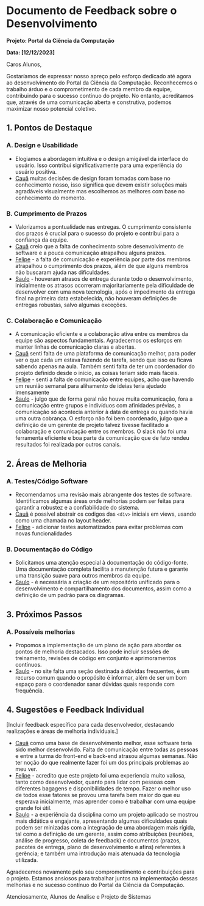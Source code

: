 # Documento de Feedback sobre o Desenvolvimento

**Projeto: Portal da Ciência da Computação**

**Data: [12/12/2023]**

Caros Alunos,

Gostaríamos de expressar nosso apreço pelo esforço dedicado até agora ao desenvolvimento do Portal da Ciência da Computação. Reconhecemos o trabalho árduo e o comprometimento de cada membro da equipe, contribuindo para o sucesso contínuo do projeto. No entanto, acreditamos que, através de uma comunicação aberta e construtiva, podemos maximizar nosso potencial coletivo.

## 1. Pontos de Destaque

### A. Design e Usabilidade
- Elogiamos a abordagem intuitiva e o design amigável da interface do usuário. Isso contribui significativamente para uma experiência do usuário positiva.
- [Cauã](https://github.com/CauaRibeiroXY) muitas decisões de design foram tomadas com base no conhecimento nosso, isso significa que devem existir soluções mais agradáveis visualmente mas escolhemos as melhores com base no conhecimento do momento.


### B. Cumprimento de Prazos
- Valorizamos a pontualidade nas entregas. O cumprimento consistente dos prazos é crucial para o sucesso do projeto e contribui para a confiança da equipe.
- [Cauã](https://github.com/CauaRibeiroXY) creio que a falta de conhecimento sobre desenvolvimento de software e a pouca comunicação atrapalhou alguns prazos.
- [Felipe](https://github.com/fboasorte) - a falta de comunicação e experiência por parte dos membros atrapalhou o cumprimento dos prazos, além de que alguns membros não buscaram ajuda nas dificuldades.
- [Saulo](https://github.com/Macedo-SF) - houveram atrasos de entrega durante todo o desenvolvimento, inicialmente os atrasos ocorreram majoritariamente pela dificuldade de desenvolver com uma nova tecnologia, após o impedimento da entrega final na primeira data estabelecida, não houveram definições de entregas robustas, salvo algumas exceções.

### C. Colaboração e Comunicação
- A comunicação eficiente e a colaboração ativa entre os membros da equipe são aspectos fundamentais. Agradecemos os esforços em manter linhas de comunicação claras e abertas.
- [Cauã](https://github.com/CauaRibeiroXY) senti falta de uma plataforma de comunicação melhor, para poder ver o que cada um estava fazendo de tarefa, sendo que isso eu ficava sabendo apenas na aula. Também senti falta de ter um coordenador do projeto definido desde o início, as coisas teriam sido mais fáceis.
- [Felipe](https://github.com/fboasorte) - senti a falta de comunicação entre equipes, acho que havendo um reunião semanal para alihamento de ideias teria ajudado imensamente
- [Saulo](https://github.com/Macedo-SF) - julgo que de forma geral não houve muita comunicação, fora a comunicação entre grupos e indivíduos com afinidades prévias, a comunicação só acontecia anterior à data de entrega ou quando havia uma outra cobrança. O esforço não foi bem coordenado, julgo que a definição de um gerente de projeto talvez tivesse facilitado a colaboração e comunicação entre os membros. O slack não foi uma ferramenta eficiente e boa parte da comunicação que de fato rendeu resultados foi realizada por outros canais.

## 2. Áreas de Melhoria

### A. Testes/Código Software
- Recomendamos uma revisão mais abrangente dos testes de software. Identificamos algumas áreas onde melhorias podem ser feitas para garantir a robustez e a confiabilidade do sistema.
- [Cauã](https://github.com/CauaRibeiroXY) é possível abstrair os codigos das `<div>` iniciais em views, usando como uma chamada no layout header.
- [Felipe](https://github.com/fboasorte) - adicionar testes automatizados para evitar problemas com novas funcionalidades

### B. Documentação do Código
- Solicitamos uma atenção especial à documentação do código-fonte. Uma documentação completa facilita a manutenção futura e garante uma transição suave para outros membros da equipe.
- [Saulo](https://github.com/Macedo-SF) - é necessária a criação de um repositório unificado para o desenvolvimento e compartilhamento dos documentos, assim como a definição de um padrão para os diagramas.

## 3. Próximos Passos

### A. Possíveis melhorias
- Propomos a implementação de um plano de ação para abordar os pontos de melhoria destacados. Isso pode incluir sessões de treinamento, revisões de código em conjunto e aprimoramentos contínuos.
- [Saulo](https://github.com/Macedo-SF) - no site falta uma seção destinada à dúvidas frequentes, é um recurso comum quando o propósito é informar, além de ser um bom espaço para o coordenador sanar dúvidas quais responde com frequência.

## 4. Sugestões e Feedback Individual

[Incluir feedback específico para cada desenvolvedor, destacando realizações e áreas de melhoria individuais.]

- [Cauã](https://github.com/CauaRibeiroXY) como uma base de desenvolvimento melhor, esse software teria sido melhor desenvolvido. Falta de comunicação entre todas as pessoas e entre a turma do front-end e back-end atrasou algumas semanas. Não ter noção do que realmente fazer foi um dos principais problemas ao meu ver.
- [Felipe](https://github.com/fboasorte) - acredito que este projeto foi uma experiencia muito valiosa, tanto como desenvolvedor, quanto para lidar com pessoas com diferentes bagagens e disponibilidades de tempo. Fazer o melhor uso de todos esse fatores se provou uma tarefa bem maior do que eu esperava inicialmente, mas aprender como é trabalhar com uma equipe grande foi útil.
- [Saulo](https://github.com/Macedo-SF) - a experiência da disciplina como um projeto aplicado se mostrou mais didática e engajante, apresentando algumas dificuldades quais podem ser minizadas com a integração de uma abordagem mais rígida, tal como a definição de um gerente, assim como atribuições (reuniões, análise de progresso, coleta de feedback) e documentos (prazos, pacotes de entrega, plano de desenvolvimento e afins) referentes à gerência; e também uma introdução mais atenuada da tecnologia utilizada.

Agradecemos novamente pelo seu comprometimento e contribuições para o projeto. Estamos ansiosos para trabalhar juntos na implementação dessas melhorias e no sucesso contínuo do Portal da Ciência da Computação.

Atenciosamente, Alunos de Analise e Projeto de Sistemas


